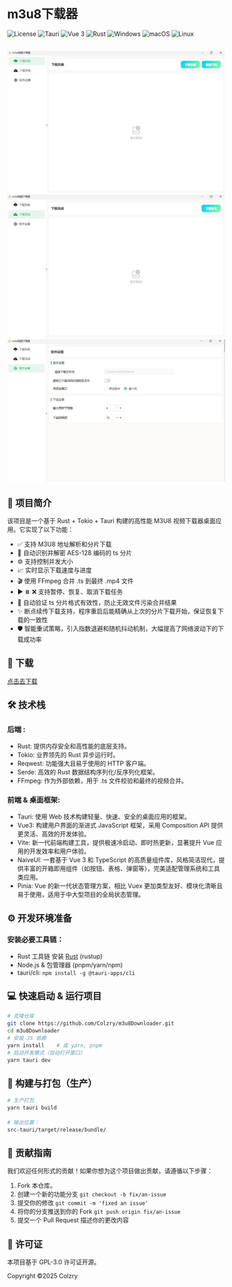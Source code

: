 # m3u8下载器

![License](https://img.shields.io/badge/license-GPL3.0-yellow)
![Tauri](https://img.shields.io/badge/Tauri-2-blue?logo=tauri)
![Vue 3](https://img.shields.io/badge/-Vue%203-4FC08D?logo=vue.js&logoColor=white)
![Rust](https://img.shields.io/badge/-Rust-orange?logo=rust&logoColor=white)
![Windows](https://img.shields.io/badge/-Windows-0078D6?logo=windows&logoColor=white)
![macOS](https://img.shields.io/badge/-macOS-000000?logo=apple&logoColor=white)
![Linux](https://img.shields.io/badge/-Linux-FF4A49?logo=linux&logoColor=white)

<br/>

<img src="asset/1.png">
<img src="asset/2.png">
<img src="asset/3.png">

## 📘 项目简介
该项目是一个基于 Rust + Tokio + Tauri 构建的高性能 M3U8 视频下载器桌面应用。它实现了以下功能：
- ✅ 支持 M3U8 地址解析和分片下载
- 🔐 自动识别并解密 AES-128 编码的 ts 分片
- ⚙️ 支持控制并发大小
- 📈 实时显示下载速度与进度
- 🎬 使用 FFmpeg 合并 .ts 到最终 .mp4 文件
- ▶️ ⏸️ ❌ 支持暂停、恢复、取消下载任务
- 🧪 自动验证 ts 分片格式有效性，防止无效文件污染合并结果
- ✨ 断点续传下载支持，程序重启后能精确从上次的分片下载开始，保证恢复下载的一致性
- 🛡️ 智能重试策略，引入指数退避和随机抖动机制，大幅提高了网络波动下的下载成功率

## 🚀 下载
[点击去下载](https://github.com/Colzry/m3u8Downloader/releases)

## 🛠️ 技术栈
### 后端 :

- Rust: 提供内存安全和高性能的底层支持。
- Tokio: 业界领先的 Rust 异步运行时。
- Reqwest: 功能强大且易于使用的 HTTP 客户端。
- Serde: 高效的 Rust 数据结构序列化/反序列化框架。
- FFmpeg: 作为外部依赖，用于 .ts 文件校验和最终的视频合并。

### 前端 & 桌面框架:

- Tauri: 使用 Web 技术构建轻量、快速、安全的桌面应用的框架。
- Vue3: 构建用户界面的渐进式 JavaScript 框架，采用 Composition API 提供更灵活、高效的开发体验。
- Vite: 新一代前端构建工具，提供极速冷启动、即时热更新，显著提升 Vue 应用的开发效率和用户体验。
- NaiveUI: 一套基于 Vue 3 和 TypeScript 的高质量组件库，风格简洁现代，提供丰富的开箱即用组件（如按钮、表格、弹窗等），完美适配管理系统和工具类应用。
- Pinia: Vue 的新一代状态管理方案，相比 Vuex 更加类型友好、模块化清晰且易于使用，适用于中大型项目的全局状态管理。

## ⚙️ 开发环境准备
### 安装必要工具链：
 - Rust 工具链 安装 [Rust](https://www.rust-lang.org/zh-CN/tools/install) (rustup)
- Node.js & 包管理器 (pnpm/yarn/npm)
- tauri/cli:
`npm install -g @tauri-apps/cli`

## 💻 快速启动 & 运行项目
```bash
# 克隆仓库
git clone https://github.com/Colzry/m3u8Downloader.git
cd m3u8Downloader
# 安装 JS 依赖
yarn install    # 或 yarn, pnpm
# 启动开发模式（自动打开窗口）
yarn tauri dev
```

## 🔨 构建与打包（生产）
```bash
# 生产打包
yarn tauri build

# 输出位置：
src-tauri/target/release/bundle/
```


## 🤝 贡献指南
我们欢迎任何形式的贡献！如果你想为这个项目做出贡献，请遵循以下步骤：

1. Fork 本仓库。
2. 创建一个新的功能分支 `git checkout -b fix/an-issue`
3. 提交你的修改 `git commit -m 'fixed an issue'`
4. 将你的分支推送到你的 Fork `git push origin fix/an-issue`
5. 提交一个 Pull Request 描述你的更改内容

## 📄 许可证
本项目基于 GPL-3.0 许可证开源。

Copyright ©️2025 Colzry
